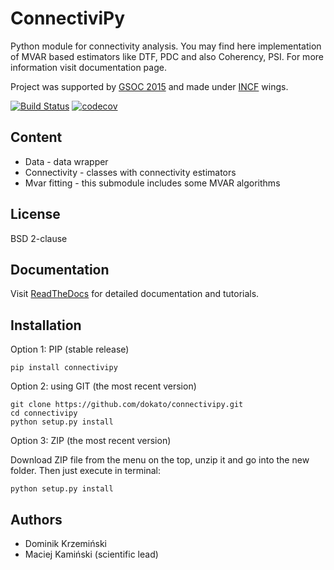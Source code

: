 ConnectiviPy
=========================
Python module for connectivity analysis. You may find here implementation
of MVAR based estimators like DTF, PDC and also Coherency, PSI. For more
information visit documentation page.

Project was supported by [GSOC 2015](http://www.google-melange.com/gsoc/project/details/google/gsoc2015/dokato/5649050225344512)
and made under [INCF](http://incf.org/) wings.

[![Build Status](https://travis-ci.org/dokato/connectivipy.svg?branch=master)](https://travis-ci.org/dokato/connectivipy)
[![codecov](https://codecov.io/gh/dokato/connectivipy/branch/master/graph/badge.svg)](https://codecov.io/gh/dokato/connectivipy)


## Content

* Data - data wrapper
* Connectivity - classes with connectivity estimators
* Mvar fitting - this submodule includes some MVAR algorithms

## License
BSD 2-clause

## Documentation

Visit [ReadTheDocs](http://connectivipy.readthedocs.org/) for detailed
documentation and tutorials.

## Installation

Option 1: PIP (stable release)

```
pip install connectivipy
```


Option 2: using GIT (the most recent version)

```
git clone https://github.com/dokato/connectivipy.git
cd connectivipy
python setup.py install
```

Option 3: ZIP (the most recent version)

Download ZIP file from the menu on the top, unzip it and go into the new folder. Then just execute in terminal:

```
python setup.py install 
```

## Authors
* Dominik Krzemiński
* Maciej Kamiński (scientific lead)
